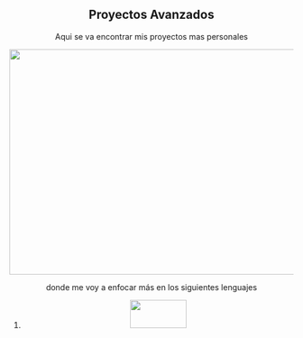 <div align = "center">
  <h2>Proyectos Avanzados</h2>
  <p>Aqui se va encontrar mis proyectos mas personales</p>
  <img src="https://concepto.de/wp-content/uploads/2014/08/programacion-2-e1551291144973.jpg"  width = 600 height = 400>
  <p>donde me voy a enfocar más en los siguientes lenguajes</p>
  <ol display = "inline">
    <li><img src="https://i.ibb.co/tL1v6Jt/html-5.png" width = 100 height = 50></li>
  </ol>
</div>

